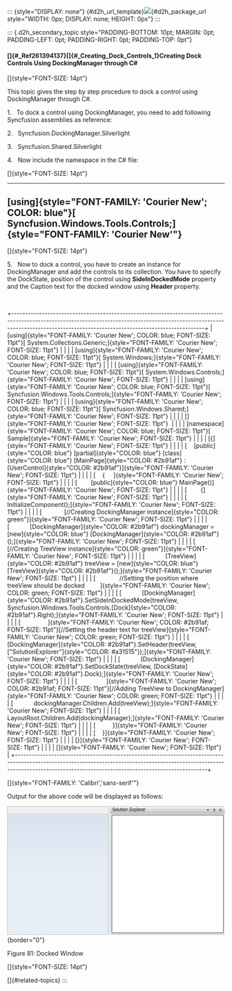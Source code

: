 ::: {style="DISPLAY: none"}
[](ms-xhelp:///?Id=d2h_url_template){#d2h_url_template}![](!package_url!){#d2h_package_url style="WIDTH: 0px; DISPLAY: none; HEIGHT: 0px"}
:::

::: {.d2h_secondary_topic style="PADDING-BOTTOM: 10pt; MARGIN: 0pt; PADDING-LEFT: 0pt; PADDING-RIGHT: 0pt; PADDING-TOP: 0pt"}
#### []{#_Ref261394137}[]{#_Creating_Dock_Controls_1}Creating Dock Controls Using DockingManager through C#

[]{style="FONT-SIZE: 14pt"} 

This topic gives the step by step procedure to dock a control using DockingManager through C#.

1.   To dock a control using DockingManager, you need to add following Syncfusion assemblies as reference:

2.   Syncfusion.DockingManager.Silverlight

3.   Syncfusion.Shared.Silverlight

4.   Now include the namespace in the C# file:

[]{style="FONT-SIZE: 14pt"} 

  -----------------------------------------------------------------------------------------------------------------------------------
  [using]{style="FONT-FAMILY: 'Courier New'; COLOR: blue"}[ Syncfusion.Windows.Tools.Controls;]{style="FONT-FAMILY: 'Courier New'"}
  -----------------------------------------------------------------------------------------------------------------------------------

[]{style="FONT-SIZE: 14pt"} 

5.   Now to dock a control, you have to create an instance for DockingManager and add the controls to its collection. You have to specify the DockState, position of the control using **SideInDockedMode** property and the Caption text for the docked window using **Header** property.

 

+---------------------------------------------------------------------------------------------------------------------------------------------------------------------------------------------------------------------------------+
| [using]{style="FONT-FAMILY: 'Courier New'; COLOR: blue; FONT-SIZE: 11pt"}[ System.Collections.Generic;]{style="FONT-FAMILY: 'Courier New'; FONT-SIZE: 11pt"}                                                                    |
|                                                                                                                                                                                                                                 |
| [using]{style="FONT-FAMILY: 'Courier New'; COLOR: blue; FONT-SIZE: 11pt"}[ System.Windows;]{style="FONT-FAMILY: 'Courier New'; FONT-SIZE: 11pt"}                                                                                |
|                                                                                                                                                                                                                                 |
| [using]{style="FONT-FAMILY: 'Courier New'; COLOR: blue; FONT-SIZE: 11pt"}[ System.Windows.Controls;]{style="FONT-FAMILY: 'Courier New'; FONT-SIZE: 11pt"}                                                                       |
|                                                                                                                                                                                                                                 |
| [using]{style="FONT-FAMILY: 'Courier New'; COLOR: blue; FONT-SIZE: 11pt"}[ Syncfusion.Windows.Tools.Controls;]{style="FONT-FAMILY: 'Courier New'; FONT-SIZE: 11pt"}                                                             |
|                                                                                                                                                                                                                                 |
| [using]{style="FONT-FAMILY: 'Courier New'; COLOR: blue; FONT-SIZE: 11pt"}[ Syncfusion.Windows.Shared;]{style="FONT-FAMILY: 'Courier New'; FONT-SIZE: 11pt"}                                                                     |
|                                                                                                                                                                                                                                 |
| []{style="FONT-FAMILY: 'Courier New'; FONT-SIZE: 11pt"}                                                                                                                                                                         |
|                                                                                                                                                                                                                                 |
| [namespace]{style="FONT-FAMILY: 'Courier New'; COLOR: blue; FONT-SIZE: 11pt"}[ Sample]{style="FONT-FAMILY: 'Courier New'; FONT-SIZE: 11pt"}                                                                                     |
|                                                                                                                                                                                                                                 |
| [{]{style="FONT-FAMILY: 'Courier New'; FONT-SIZE: 11pt"}                                                                                                                                                                        |
|                                                                                                                                                                                                                                 |
| [    [public]{style="COLOR: blue"} [partial]{style="COLOR: blue"} [class]{style="COLOR: blue"} [MainPage]{style="COLOR: #2b91af"} : [UserControl]{style="COLOR: #2b91af"}]{style="FONT-FAMILY: 'Courier New'; FONT-SIZE: 11pt"} |
|                                                                                                                                                                                                                                 |
| [    {     ]{style="FONT-FAMILY: 'Courier New'; FONT-SIZE: 11pt"}                                                                                                                                                               |
|                                                                                                                                                                                                                                 |
| [        [public]{style="COLOR: blue"} MainPage()]{style="FONT-FAMILY: 'Courier New'; FONT-SIZE: 11pt"}                                                                                                                         |
|                                                                                                                                                                                                                                 |
| [        {]{style="FONT-FAMILY: 'Courier New'; FONT-SIZE: 11pt"}                                                                                                                                                                |
|                                                                                                                                                                                                                                 |
| [            InitializeComponent();]{style="FONT-FAMILY: 'Courier New'; FONT-SIZE: 11pt"}                                                                                                                                       |
|                                                                                                                                                                                                                                 |
| [             [//Creating DockingManager instance]{style="COLOR: green"}]{style="FONT-FAMILY: 'Courier New'; FONT-SIZE: 11pt"}                                                                                                  |
|                                                                                                                                                                                                                                 |
| [            [DockingManager]{style="COLOR: #2b91af"} dockingManager = [new]{style="COLOR: blue"} [DockingManager]{style="COLOR: #2b91af"}();]{style="FONT-FAMILY: 'Courier New'; FONT-SIZE: 11pt"}                             |
|                                                                                                                                                                                                                                 |
| [                [//Creating TreeView instance]{style="COLOR: green"}]{style="FONT-FAMILY: 'Courier New'; FONT-SIZE: 11pt"}                                                                                                     |
|                                                                                                                                                                                                                                 |
| [            [TreeView]{style="COLOR: #2b91af"} treeView = [new]{style="COLOR: blue"} [TreeView]{style="COLOR: #2b91af"}();]{style="FONT-FAMILY: 'Courier New'; FONT-SIZE: 11pt"}                                               |
|                                                                                                                                                                                                                                 |
| [              //Setting the position where treeView should be docked         ]{style="FONT-FAMILY: 'Courier New'; COLOR: green; FONT-SIZE: 11pt"}                                                                              |
|                                                                                                                                                                                                                                 |
| [            [DockingManager]{style="COLOR: #2b91af"}.SetSideInDockedMode(treeView,          Syncfusion.Windows.Tools.Controls.[Dock]{style="COLOR: #2b91af"}.Right);]{style="FONT-FAMILY: 'Courier New'; FONT-SIZE: 11pt"}     |
|                                                                                                                                                                                                                                 |
| [                ]{style="FONT-FAMILY: 'Courier New'; COLOR: #2b91af; FONT-SIZE: 11pt"}[//Setting the header text for treeView]{style="FONT-FAMILY: 'Courier New'; COLOR: green; FONT-SIZE: 11pt"}                              |
|                                                                                                                                                                                                                                 |
| [            [DockingManager]{style="COLOR: #2b91af"}.SetHeader(treeView, [\"SolutionExplorer\"]{style="COLOR: #a31515"});]{style="FONT-FAMILY: 'Courier New'; FONT-SIZE: 11pt"}                                                |
|                                                                                                                                                                                                                                 |
| [            [DockingManager]{style="COLOR: #2b91af"}.SetDockState(treeView, [DockState]{style="COLOR: #2b91af"}.Dock);]{style="FONT-FAMILY: 'Courier New'; FONT-SIZE: 11pt"}                                                   |
|                                                                                                                                                                                                                                 |
| [                 ]{style="FONT-FAMILY: 'Courier New'; COLOR: #2b91af; FONT-SIZE: 11pt"}[//Adding TreeView to DockingManager]{style="FONT-FAMILY: 'Courier New'; COLOR: green; FONT-SIZE: 11pt"}                                |
|                                                                                                                                                                                                                                 |
| [            dockingManager.Children.Add(treeView);]{style="FONT-FAMILY: 'Courier New'; FONT-SIZE: 11pt"}                                                                                                                       |
|                                                                                                                                                                                                                                 |
| [            LayoutRoot.Children.Add(dockingManager);]{style="FONT-FAMILY: 'Courier New'; FONT-SIZE: 11pt"}                                                                                                                     |
|                                                                                                                                                                                                                                 |
| [          }]{style="FONT-FAMILY: 'Courier New'; FONT-SIZE: 11pt"}                                                                                                                                                              |
|                                                                                                                                                                                                                                 |
| [    }]{style="FONT-FAMILY: 'Courier New'; FONT-SIZE: 11pt"}                                                                                                                                                                    |
|                                                                                                                                                                                                                                 |
| [}]{style="FONT-FAMILY: 'Courier New'; FONT-SIZE: 11pt"}                                                                                                                                                                        |
|                                                                                                                                                                                                                                 |
| []{style="FONT-FAMILY: 'Courier New'; FONT-SIZE: 11pt"}                                                                                                                                                                         |
+---------------------------------------------------------------------------------------------------------------------------------------------------------------------------------------------------------------------------------+

[]{style="FONT-FAMILY: 'Calibri','sans-serif'"} 

Output for the above code will be displayed as follows:

![](../ImagesExt/image261_80.png){border="0"}

Figure 81: Docked Window

[]{style="FONT-SIZE: 14pt"} 

[]{#related-topics}
:::
